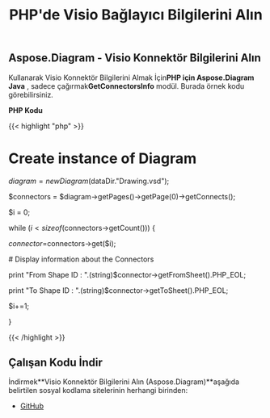 ﻿---
title: PHP'de Visio Bağlayıcı Bilgilerini Alın
type: docs
weight: 50
url: /tr/java/retrieve-visio-connectors-information-in-php/
---
## **Aspose.Diagram - Visio Konnektör Bilgilerini Alın**
 Kullanarak Visio Konnektör Bilgilerini Almak İçin**PHP için Aspose.Diagram Java** , sadece çağırmak**GetConnectorsInfo** modül. Burada örnek kodu görebilirsiniz.

**PHP Kodu**

{{< highlight "php" >}}

 # Create instance of Diagram

$diagram = new Diagram($dataDir."Drawing.vsd");

$connectors = $diagram->getPages()->getPage(0)->getConnects();

$i = 0;

while ($i<sizeof($connectors->getCount())) {

$connector =$connectors->get($i);

\# Display information about the Connectors

print "From Shape ID : ".(string)$connector->getFromSheet().PHP_EOL;

print "To Shape ID : ".(string)$connector->getToSheet().PHP_EOL;

$i+=1;

}

{{< /highlight >}}
## **Çalışan Kodu İndir**
 İndirmek**Visio Konnektör Bilgilerini Alın (Aspose.Diagram)**aşağıda belirtilen sosyal kodlama sitelerinin herhangi birinden:

- [GitHub](https://github.com/asposediagram/Aspose.Diagram-for-Java/blob/master/Plugins/Aspose_Diagram_Java_for_PHP/src/aspose/diagram/WorkingwithDiagrams/GetConnectorsInfo.php)
